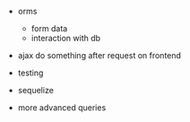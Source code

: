 - orms
  + form data
  + interaction with db

- ajax do something after request on frontend

- testing

- sequelize 
 + more advanced queries

